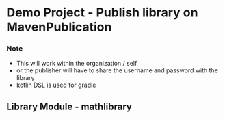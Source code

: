 # Demo Project - Publish library on MavenPublication 
 ### Note
- This will work within the organization / self
- or the publisher will have to share the username and password with the library
- kotlin DSL is used for gradle

## Library Module - mathlibrary 







